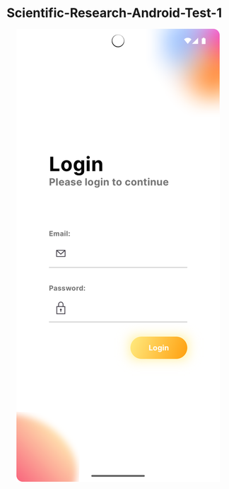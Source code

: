 # Scientific-Research-Android-Test-1

<div align="center">
  <img src = "https://raw.githubusercontent.com/Julylun/Scientific-Research-Android-Test-1/refs/heads/main/final_preview.png" alt = "img">
</div>
